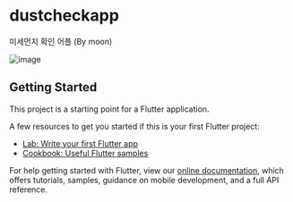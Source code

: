 # dustcheckapp

미세먼지 확인 어플 (By moon)

![image](https://user-images.githubusercontent.com/66935282/122140253-c4a43480-ce85-11eb-8af0-d34ef27c9698.png)

## Getting Started

This project is a starting point for a Flutter application.

A few resources to get you started if this is your first Flutter project:

- [Lab: Write your first Flutter app](https://flutter.dev/docs/get-started/codelab)
- [Cookbook: Useful Flutter samples](https://flutter.dev/docs/cookbook)

For help getting started with Flutter, view our
[online documentation](https://flutter.dev/docs), which offers tutorials,
samples, guidance on mobile development, and a full API reference.
